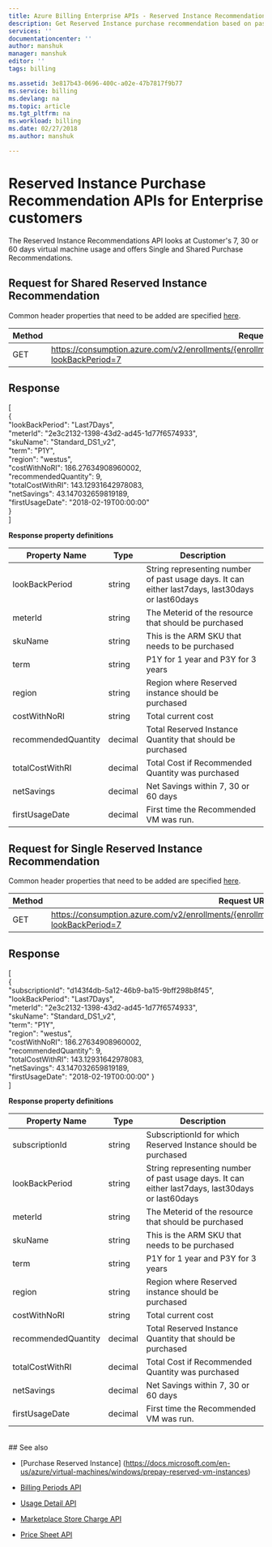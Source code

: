 ```yaml
---
title: Azure Billing Enterprise APIs - Reserved Instance Recommendation| Microsoft Docs
description: Get Reserved Instance purchase recommendation based on past usage.
services: ''
documentationcenter: ''
author: manshuk
manager: manshuk
editor: ''
tags: billing

ms.assetid: 3e817b43-0696-400c-a02e-47b7817f9b77
ms.service: billing
ms.devlang: na
ms.topic: article
ms.tgt_pltfrm: na
ms.workload: billing
ms.date: 02/27/2018
ms.author: manshuk

---
```

# Reserved Instance Purchase Recommendation APIs for Enterprise customers

The Reserved Instance Recommendations API looks at Customer's 7, 30 or 60 days virtual machine usage and offers Single and Shared Purchase Recommendations.


## Request for Shared Reserved Instance Recommendation
Common header properties that need to be added are specified [here](https://docs.microsoft.com/azure/billing/billing-enterprise-api). 

|Method | Request URI|
|-|-|
|GET| https://consumption.azure.com/v2/enrollments/{enrollmentNumber}/AggregateReservationRecommendations?lookBackPeriod=7

## Response
[<br>{<br>
	"lookBackPeriod": "Last7Days",
	<br>"meterId": "2e3c2132-1398-43d2-ad45-1d77f6574933",
	<br>"skuName": "Standard_DS1_v2",
	<br>"term": "P1Y",
	<br>"region": "westus",
	<br>"costWithNoRI": 186.27634908960002,
	<br>"recommendedQuantity": 9,
	<br>"totalCostWithRI": 143.12931642978083,
	<br>"netSavings": 43.147032659819189,
	<br>"firstUsageDate": "2018-02-19T00:00:00"
<br>}<br>
]

**Response property definitions**

|Property Name| Type| Description
|-|-|-|
|lookBackPeriod|string|String representing number of past usage days. It can either last7days, last30days or last60days|
|meterId|string |The Meterid of the resource that should be purchased|
|skuName|string |This is the ARM SKU that needs to be purchased|
|term|string| P1Y for 1 year and P3Y for 3 years|
|region|string| Region where Reserved instance should be purchased|
|costWithNoRI|string| Total current cost|
|recommendedQuantity|decimal| Total Reserved Instance Quantity that should be purchased|
|totalCostWithRI|decimal| Total Cost if Recommended Quantity was purchased|
|netSavings|decimal| Net Savings within 7, 30 or 60 days|
|firstUsageDate|decimal| First time the Recommended VM was run.|



## Request for Single Reserved Instance Recommendation
Common header properties that need to be added are specified [here](https://docs.microsoft.com/azure/billing/billing-enterprise-api). 

|Method | Request URI|
|-|-|
|GET| https://consumption.azure.com/v2/enrollments/{enrollmentNumber}/ReservationRecommendations?lookBackPeriod=7

## Response
[<br>{<br>
	"subscriptionId": "d143f4db-5a12-46b9-ba15-9bff298b8f45",
	<br>"lookBackPeriod": "Last7Days",
	<br>"meterId": "2e3c2132-1398-43d2-ad45-1d77f6574933",
	<br>"skuName": "Standard_DS1_v2",
	<br>"term": "P1Y",
	<br>"region": "westus",
	<br>"costWithNoRI": 186.27634908960002,
	<br>"recommendedQuantity": 9,
	<br>"totalCostWithRI": 143.12931642978083,
	<br>"netSavings": 43.147032659819189,
	<br>"firstUsageDate": "2018-02-19T00:00:00"
}<br>
]

**Response property definitions**

|Property Name| Type| Description
|-|-|-|
|subscriptionId|string|SubscriptionId for which Reserved Instance should be purchased|
|lookBackPeriod|string|String representing number of past usage days. It can either last7days, last30days or last60days|
|meterId|string |The Meterid of the resource that should be purchased|
|skuName|string |This is the ARM SKU that needs to be purchased|
|term|string| P1Y for 1 year and P3Y for 3 years|
|region|string| Region where Reserved instance should be purchased|
|costWithNoRI|string| Total current cost|
|recommendedQuantity|decimal| Total Reserved Instance Quantity that should be purchased|
|totalCostWithRI|decimal| Total Cost if Recommended Quantity was purchased|
|netSavings|decimal| Net Savings within 7, 30 or 60 days|
|firstUsageDate|decimal| First time the Recommended VM was run.|


<br/>
## See also

* [Purchase Reserved Instance] (https://docs.microsoft.com/en-us/azure/virtual-machines/windows/prepay-reserved-vm-instances)
* [Billing Periods API](billing-enterprise-api-billing-periods.md)

* [Usage Detail API](billing-enterprise-api-usage-detail.md) 

* [Marketplace Store Charge API](billing-enterprise-api-marketplace-storecharge.md) 

* [Price Sheet API](billing-enterprise-api-pricesheet.md)